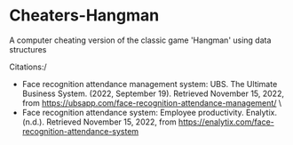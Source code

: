 # Cheaters-Hangman
A computer cheating version of the classic game 'Hangman' using data structures

Citations:/
 - Face recognition attendance management system: UBS. The Ultimate Business System. (2022, September 19). Retrieved November 15, 2022, from https://ubsapp.com/face-recognition-attendance-management/ \
 - Face recognition attendance system: Employee productivity. Enalytix. (n.d.). Retrieved November 15, 2022, from https://enalytix.com/face-recognition-attendance-system 
